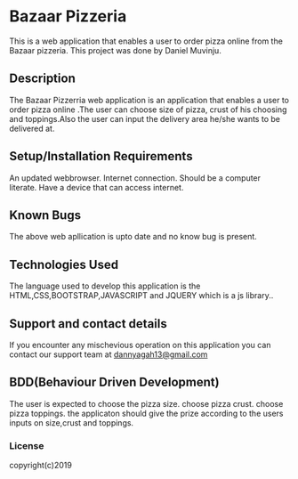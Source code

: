 # Bazaar Pizzeria
This is a web application that enables a user to order pizza online from the Bazaar pizzeria.
This project was done by Daniel Muvinju.  
## Description
The Bazaar Pizzerria web application is an application that enables a user to order pizza online .The user can choose size of pizza, crust of his choosing and toppings.Also the user can input the delivery area he/she wants to be delivered at. 

## Setup/Installation Requirements
An updated webbrowser.
Internet connection.
Should be a computer literate.
Have a device that can access internet.
                                  

## Known Bugs
The above web apllication is upto date and no know bug is present.
 
## Technologies Used
The language used to develop this application is the HTML,CSS,BOOTSTRAP,JAVASCRIPT and JQUERY which is a js library.. 
## Support and contact details
If you encounter any mischevious operation on this application you can contact our support team at dannyagah13@gmail.com

## BDD(Behaviour Driven Development)
The user is expected to choose the pizza size.
choose pizza crust.
choose pizza toppings.
the applicaton should give the prize according to the users inputs on size,crust and toppings. 
### License

copyright(c)2019